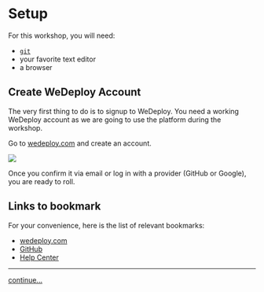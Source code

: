 # Setup

For this workshop, you will need:

+ [`git`](https://git-scm.com)
+ your favorite text editor
+ a browser


## Create WeDeploy Account

The very first thing to do is to signup to WeDeploy. You need a working WeDeploy account as we are going to use the platform during the workshop.

Go to [wedeploy.com](http://wedeploy.com) and create an account.

![](gfx/00-get-started.png)

Once you confirm it via email or log in with a provider (GitHub or Google), you are ready to roll.


## Links to bookmark

For your convenience, here is the list of relevant bookmarks:

+ [wedeploy.com](https://wedeploy.com)
+ [GitHub](https://github.com/wedeploy/)
+ [Help Center](https://help.wedeploy.com)


---

[continue...](01-cli-basic.md)
